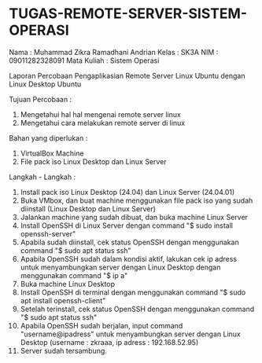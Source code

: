 # TUGAS-REMOTE-SERVER-SISTEM-OPERASI

Nama : Muhammad Zikra Ramadhani Andrian
Kelas : SK3A
NIM : 09011282328091
Mata Kuliah : Sistem Operasi

Laporan Percobaan Pengaplikasian Remote Server Linux Ubuntu dengan Linux Desktop Ubuntu

Tujuan Percobaan :
1. Mengetahui hal hal mengenai remote server linux
2. Mengetahui cara melakukan remote server di linux

Bahan yang diperlukan :
1. VirtualBox Machine
2. File pack iso Linux Desktop dan Linux Server

Langkah - Langkah :
1. Install pack iso Linux Desktop (24.04) dan Linux Server (24.04.01)
2. Buka VMbox, dan buat machine menggunakan file pack iso yang sudah diinstall (Linux Desktop dan Linux Server)
3. Jalankan machine yang sudah dibuat, dan buka machine Linux Server
4. Install OpenSSH di Linux Server dengan command "$ sudo install openssh-server"
5. Apabila sudah diinstall, cek status OpenSSH dengan menggunakan command "$ sudo apt status ssh"
6. Apabila OpenSSH sudah dalam kondisi aktif, lakukan cek ip adress untuk menyambungkan server dengan Linux Desktop dengan menggunakan command "$ ip a"
7. Buka machine Linux Desktop
8. Install OpenSSH di terminal dengan menggunakan command "$ sudo apt install openssh-client"
9. Setelah terinstall, cek status OpenSSH dengan menggunakan command "$ sudo apt status ssh"
10. Apabila OpenSSH sudah berjalan, input command "username@ipadress" untuk menyambungkan server dengan Linux Desktop (username : zkraaa, ip adress : 192.168.52.95)
11. Server sudah tersambung. 
